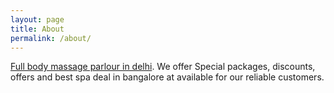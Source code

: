 ```yaml
---
layout: page
title: About
permalink: /about/
---
```


[Full body massage parlour in delhi](http://www.simranspa.in/). We offer Special packages, discounts, offers and best spa deal in bangalore at available for our reliable customers.

